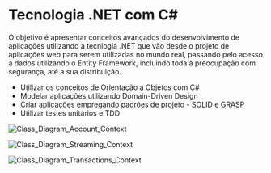 # Tecnologia .NET com C#

O objetivo é apresentar conceitos avançados do desenvolvimento de aplicações utilizando a tecnlogia .NET que vão desde o projeto de aplicações web para serem utilizadas no mundo real, passando pelo acesso a dados utilizando o Entity Framework, incluindo toda a preocupação com segurança, até a sua distribuição.

* Utilizar os conceitos de Orientação a Objetos com C#
* Modelar aplicações utilizando Domain-Driven Design
* Criar aplicações empregando padrões de projeto - SOLID e GRASP
* Utilizar testes unitários e TDD

![Class_Diagram_Account_Context](https://github.com/alexfariakof/Infnet_Tecnologia_.NET_23E4_2/assets/42475620/2c13ba19-292c-4f55-8eba-b1a223f5f371)

![Class_Diagram_Streaming_Context](https://github.com/alexfariakof/Infnet_Tecnologia_.NET_23E4_2/assets/42475620/3903a8f1-d3f7-4db7-ad58-27397e0f32ff)

![Class_Diagram_Transactions_Context](https://github.com/alexfariakof/Infnet_Tecnologia_.NET_23E4_2/assets/42475620/527a9668-5b4c-4dc3-ba80-ad8ca2fec94c)
